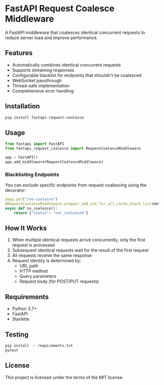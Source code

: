 # FastAPI Request Coalesce Middleware

A FastAPI middleware that coalesces identical concurrent requests to reduce server load and improve performance.

## Features

- Automatically combines identical concurrent requests
- Supports streaming responses
- Configurable blacklist for endpoints that shouldn't be coalesced
- WebSocket passthrough
- Thread-safe implementation
- Comprehensive error handling

## Installation

```bash
pip install fastapi-request-coalesce
```

## Usage

```python
from fastapi import FastAPI
from fastapi_request_coalesce import RequestCoalesceMiddleware

app = FastAPI()
app.add_middleware(RequestCoalesceMiddleware)
```

### Blacklisting Endpoints

You can exclude specific endpoints from request coalescing using the decorator:

```python
@app.get("/no-coalesce")
@RequestCoalesceMiddleware.wrapper_add_one_for_all_cache_black_list(method="GET", path="/no-coalesce")
async def no_coalesce():
    return {"status": "not_coalesced"}
```

## How It Works

1. When multiple identical requests arrive concurrently, only the first request is processed
2. Subsequent identical requests wait for the result of the first request
3. All requests receive the same response
4. Request identity is determined by:
   - URL path
   - HTTP method
   - Query parameters
   - Request body (for POST/PUT requests)

## Requirements

- Python 3.7+
- FastAPI
- Starlette

## Testing

```bash
pip install -r requirements.txt
pytest
```

## License

This project is licensed under the terms of the MIT license.
